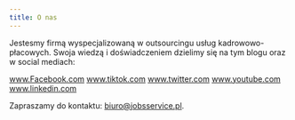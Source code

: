 ```yaml
---
title: O nas
---
```


Jestesmy firmą wyspecjalizowaną w outsourcingu usług kadrowowo-płacowych. Swoja wiedzą i doświadczeniem dzielimy się na tym blogu oraz w social mediach:

www.Facebook.com
www.tiktok.com
www.twitter.com
www.youtube.com
www.linkedin.com

Zapraszamy do kontaktu:  biuro@jobsservice.pl.
